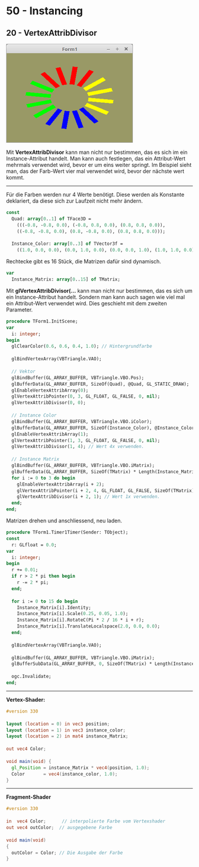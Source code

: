 # 50 - Instancing
## 20 - VertexAttribDivisor

![image.png](image.png)

Mit **VertexAttribDivisor** kann man nicht nur bestimmen, das es sich im ein Instance-Attribut handelt.
Man kann auch festlegen, das ein Attribut-Wert mehrmals verwendet wird, bevor er um eins weiter springt.
Im Beispiel sieht man, das der Farb-Wert vier mal verwendet wird, bevor der nächste wert kommt.

---
Für die Farben werden nur 4 Werte benötigt. Diese werden als Konstante deklariert,
da diese sich zur Laufzeit nicht mehr ändern.

```pascal
const
  Quad: array[0..1] of TFace3D =
    (((-0.8, -0.8, 0.0), (-0.8, 0.8, 0.0), (0.8, 0.8, 0.0)),
    ((-0.8, -0.8, 0.0), (0.8, -0.8, 0.0), (0.8, 0.8, 0.0)));

  Instance_Color: array[0..3] of TVector3f =
    ((1.0, 0.0, 0.0), (0.0, 1.0, 0.0), (0.0, 0.0, 1.0), (1.0, 1.0, 0.0));
```

Rechtecke gibt es 16 Stück, die Matrizen dafür sind dynamisch.

```pascal
var
  Instance_Matrix: array[0..15] of TMatrix;
```

Mit **glVertexAttribDivisor(...** kann man nicht nur bestimmen, das es sich um ein Instance-Attribut handelt.
Sondern man kann auch sagen wie viel mal ein Attribut-Wert verwendet wird.
Dies geschieht mit dem zweiten Parameter.

```pascal
procedure TForm1.InitScene;
var
  i: integer;
begin
  glClearColor(0.6, 0.6, 0.4, 1.0); // Hintergrundfarbe

  glBindVertexArray(VBTriangle.VAO);

  // Vektor
  glBindBuffer(GL_ARRAY_BUFFER, VBTriangle.VBO.Pos);
  glBufferData(GL_ARRAY_BUFFER, SizeOf(Quad), @Quad, GL_STATIC_DRAW);
  glEnableVertexAttribArray(0);
  glVertexAttribPointer(0, 3, GL_FLOAT, GL_FALSE, 0, nil);
  glVertexAttribDivisor(0, 0);

  // Instance Color
  glBindBuffer(GL_ARRAY_BUFFER, VBTriangle.VBO.iColor);
  glBufferData(GL_ARRAY_BUFFER, SizeOf(Instance_Color), @Instance_Color, GL_STATIC_DRAW);
  glEnableVertexAttribArray(1);
  glVertexAttribPointer(1, 3, GL_FLOAT, GL_FALSE, 0, nil);
  glVertexAttribDivisor(1, 4); // Wert 4x verwenden.

  // Instance Matrix
  glBindBuffer(GL_ARRAY_BUFFER, VBTriangle.VBO.iMatrix);
  glBufferData(GL_ARRAY_BUFFER, SizeOf(TMatrix) * Length(Instance_Matrix), nil, GL_STATIC_DRAW);
  for i := 0 to 3 do begin
    glEnableVertexAttribArray(i + 2);
    glVertexAttribPointer(i + 2, 4, GL_FLOAT, GL_FALSE, SizeOf(TMatrix), Pointer(i * 16));
    glVertexAttribDivisor(i + 2, 1); // Wert 1x verwenden.
  end;
end;
```

Matrizen drehen und anschliessend, neu laden.

```pascal
procedure TForm1.Timer1Timer(Sender: TObject);
const
  r: GLfloat = 0.0;
var
  i: integer;
begin
  r += 0.01;
  if r > 2 * pi then begin
    r -= 2 * pi;
  end;

  for i := 0 to 15 do begin
    Instance_Matrix[i].Identity;
    Instance_Matrix[i].Scale(0.25, 0.05, 1.0);
    Instance_Matrix[i].RotateC(Pi * 2 / 16 * i + r);
    Instance_Matrix[i].TranslateLocalspace(2.0, 0.0, 0.0);
  end;

  glBindVertexArray(VBTriangle.VAO);

  glBindBuffer(GL_ARRAY_BUFFER, VBTriangle.VBO.iMatrix);
  glBufferSubData(GL_ARRAY_BUFFER, 0, SizeOf(TMatrix) * Length(Instance_Matrix), @Instance_Matrix);

  ogc.Invalidate;
end;
```


---
**Vertex-Shader:**

```glsl
#version 330

layout (location = 0) in vec3 position;
layout (location = 1) in vec3 instance_color;
layout (location = 2) in mat4 instance_Matrix;

out vec4 Color;

void main(void) {
  gl_Position = instance_Matrix * vec4(position, 1.0);
  Color       = vec4(instance_color, 1.0);
}


```


---
**Fragment-Shader**

```glsl
#version 330

in  vec4 Color;      // interpolierte Farbe vom Vertexshader
out vec4 outColor;  // ausgegebene Farbe

void main(void)
{
  outColor = Color; // Die Ausgabe der Farbe
}

```


